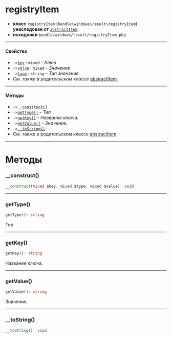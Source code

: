 # registryItem

- **класс** `registryItem` (`bundle\windows\result\registryItem`) **унаследован от** [`abstractItem`](classes/bundle/windows/result/abstractItem.ru.md)
- **исходники** `bundle/windows/result/registryItem.php`

---

#### Свойства

- `->`[`key`](#prop-key) : `mixed` - _Ключ_
- `->`[`value`](#prop-value) : `mixed` - _Значение_
- `->`[`type`](#prop-type) : `string` - _Тип значения_
- *См. также в родительском классе* [abstractItem](classes/bundle/windows/result/abstractItem.ru.md).

---

#### Методы

- `->`[`__construct()`](#method-__construct)
- `->`[`getType()`](#method-gettype) - _Тип_
- `->`[`getKey()`](#method-getkey) - _Название ключа._
- `->`[`getValue()`](#method-getvalue) - _Значение._
- `->`[`__toString()`](#method-__tostring)
- См. также в родительском классе [abstractItem](classes/bundle/windows/result/abstractItem.ru.md)

---
# Методы

<a name="method-__construct"></a>

### __construct()
```php
__construct(mixed $key, mixed $type, mixed $value): void
```

---

<a name="method-gettype"></a>

### getType()
```php
getType(): string
```
Тип

---

<a name="method-getkey"></a>

### getKey()
```php
getKey(): string
```
Название ключа.

---

<a name="method-getvalue"></a>

### getValue()
```php
getValue(): string
```
Значение.

---

<a name="method-__tostring"></a>

### __toString()
```php
__toString(): void
```